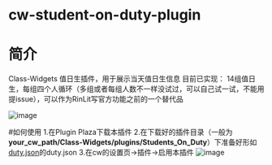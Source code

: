 # cw-student-on-duty-plugin

# 简介
Class-Widgets 值日生插件，用于展示当天值日生信息
目前已实现：
14组值日生，每组四个人循环（多组或者每组人数不一样没试过，可以自己试一试，不能用提issue），可以作为RinLit写官方功能之前的一个替代品


![image](https://github.com/user-attachments/assets/825b66c3-2743-4fb2-8d67-d7aece71d0c2)


#如何使用
1.在Plugin Plaza下载本插件
2.在下载好的插件目录（一般为**your_cw_path/Class-Widgets/plugins/Students_On_Duty**）下准备好形如[duty.json](https://github.com/Welsonpeaches/cw-student-on-duty-plugin/blob/main/duty.json)的duty.json
3.在cw的设置页→插件→启用本插件
![image](https://github.com/user-attachments/assets/769cb021-7bd9-4b2c-9198-fc7353ffa3c4)
